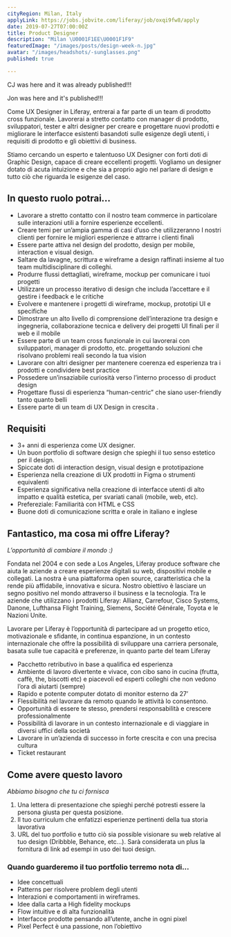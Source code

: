 ```yaml
---
cityRegion: Milan, Italy
applyLink: https://jobs.jobvite.com/liferay/job/oxqi9fw8/apply
date: 2019-07-27T07:00:00Z
title: Product Designer
description: "Milan \U0001F1EE\U0001F1F9"
featuredImage: "/images/posts/design-week-n.jpg"
avatar: "/images/headshots/-sunglasses.png"
published: true

---
```

CJ was here and it was already published!!!

Jon was here and it's published!!!

Come UX Designer in Liferay, entrerai a far parte di un team di prodotto cross funzionale. Lavorerai a stretto contatto con manager di prodotto, sviluppatori, tester e altri designer per creare e progettare nuovi prodotti e migliorare le interfacce esistenti basandoti sulle esigenze degli utenti, i requisiti di prodotto e gli obiettivi di business.

Stiamo cercando un esperto e talentuoso UX Designer con forti doti di Graphic Design, capace di creare eccellenti progetti. Vogliamo un designer dotato di acuta intuizione e che sia a proprio agio nel parlare di design e tutto ciò che riguarda le esigenze del caso.

## In questo ruolo potrai…

* Lavorare a stretto contatto con il nostro team commerce in particolare sulle interazioni utili a fornire esperienze eccellenti.
* Creare temi per un’ampia gamma di casi d’uso che utilizzeranno I nostri clienti per fornire le migliori esperienze e attrarre i clienti finali
* Essere parte attiva nel design del prodotto, design per mobile, interaction e visual design.
* Saltare da lavagne, scrittura e wireframe a design raffinati insieme al tuo team multidisciplinare di colleghi.
* Produrre flussi dettagliati, wireframe, mockup per comunicare i tuoi progetti
* Utilizzare un processo iterativo di design che includa l’accettare e il gestire i feedback e le critiche
* Evolvere e mantenere i progetti di wireframe, mockup, prototipi UI e specifiche
* Dimostrare un alto livello di comprensione dell’interazione tra design e ingegneria, collaborazione tecnica e delivery dei progetti UI finali per il web e il mobile
* Essere parte di un team cross funzionale in cui lavorerai con sviluppatori, manager di prodotto, etc. progettando soluzioni che risolvano problemi reali secondo la tua vision
* Lavorare con altri designer per mantenere coerenza ed esperienza tra i prodotti e condividere best practice
* Possedere un’insaziabile curiosità verso l’interno processo di product design
* Progettare flussi di esperienza “human-centric” che siano user-friendly tanto quanto belli
* Essere parte di un team di UX Design in crescita .

## Requisiti

* 3+ anni di esperienza come UX designer.
* Un buon portfolio di software design che spieghi il tuo senso estetico per il design.
* Spiccate doti di interaction design, visual design e prototipazione
* Esperienza nella creazione di UX prodotti in Figma o strumenti equivalenti
* Esperienza significativa nella creazione di interfacce utenti di alto impatto e qualità estetica, per svariati canali (mobile, web, etc).
* Prefereziale: Familiarità con HTML e CSS
* Buone doti di comunicazione scritta e orale in italiano e inglese

## Fantastico, ma cosa mi offre Liferay?

_L’opportunità di cambiare il mondo :)_

Fondata nel 2004 e con sede a Los Angeles, Liferay produce software che aiuta le aziende a creare esperienze digitali su web, dispositivi mobile e collegati. La nostra è una piattaforma open source, caratteristica che la rende più affidabile, innovativa e sicura. Nostro obiettivo è lasciare un segno positivo nel mondo attraverso il business e la tecnologia. Tra le aziende che utilizzano i prodotti Liferay: Allianz, Carrefour, Cisco Systems, Danone, Lufthansa Flight Training, Siemens, Société Générale, Toyota e le Nazioni Unite.

Lavorare per Liferay è l’opportunità di partecipare ad un progetto etico, motivazionale e sfidante, in continua espanzione, in un contesto internazionale che offre la possibilità di sviluppare una carriera personale, basata sulle tue capacità e preferenze, in quanto parte del team Liferay

* Pacchetto retributivo in base a qualifica ed esperienza
* Ambiente di lavoro divertente e vivace, con cibo sano in cucina (frutta, caffè, the, biscotti etc) e piacevoli ed esperti colleghi che non vedono l’ora di aiutarti (sempre)
* Rapido e potente computer dotato di monitor esterno da 27’
* Flessibilità nel lavorare da remoto quando le attività lo consentono.
* Opportunità di essere te stesso, prendersi responsabilità e crescere professionalmente
* Possibilità di lavorare in un contesto internazionale e di viaggiare in diversi uffici della società
* Lavorare in un’azienda di successo in forte crescita e con una precisa cultura
* Ticket restaurant

## Come avere questo lavoro

_Abbiamo bisogno che tu ci fornisca_

1. Una lettera di presentazione che spieghi perché potresti essere la persona giusta per questa posizione.
2. Il tuo curriculum che enfatizzi esperienze pertinenti della tua storia lavorativa
3. URL del tuo portfolio e tutto ciò sia possible visionare su web relative al tuo design (Dribbble, Behance, etc…). Sarà considerata un plus la fornitura di link ad esempi in uso dei tuoi design.

### Quando guarderemo il tuo portfolio terremo nota di…

* Idee concettuali
* Patterns per risolvere problem degli utenti
* Interazioni e comportamenti in wireframes.
* Idee dalla carta a High fidelity mockups
* Flow intuitive e di alta funzionalità
* Interfacce prodotte pensando all’utente, anche in ogni pixel
* Pixel Perfect è una passione, non l’obiettivo